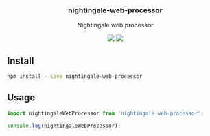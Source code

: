 <h3 align="center">
  nightingale-web-processor
</h3>

<p align="center">
  Nightingale web processor
</p>

<p align="center">
  <a href="https://npmjs.org/package/nightingale-web-processor"><img src="https://img.shields.io/npm/v/nightingale-web-processor.svg?style=flat-square"></a>
  <a href="https://david-dm.org/christophehurpeau/nightingale?path=packages/nightingale-web-processor"><img src="https://david-dm.org/christophehurpeau/nightingale?path=packages/nightingale-web-processor.svg?style=flat-square"></a>
</p>

## Install

```bash
npm install --save nightingale-web-processor
```

## Usage

```js
import nightingaleWebProcessor from 'nightingale-web-processor';

console.log(nightingaleWebProcessor);
```
